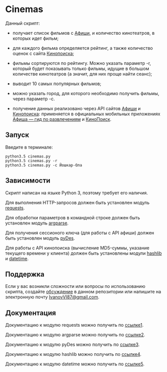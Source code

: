 
# Cinemas

Данный скрипт:
* получает список фильмов с [Афиши][], и количество кинотеатров, в которых идет фильм;
* для каждого фильма определяется рейтинг, а также количество оценок с сайта [Кинопоиска][];
* фильмы сортируются по рейтингу. Можно указать параметр -r, который будет показывать только фильмы, идущие в большом количестве кинотеатров (а значит, для них проще найти сеанс);
* выводит 10 самых популярных фильмов;
* можно указать город, для которого необходимо получить фильмы, через параметр -c.

* получение данных реализовано через API сайтов [Афиши][] и [Кинопоиска][]: применяется в официальных мобильных приложениях [Афиша — гид по развлечениям][] и [КиноПоиск][].

## Запуск

Введите в терминале:

    python3.5 cinemas.py
    python3.5 cinemas.py -r
    python3.5 cinemas.py -c Йошкар-Ола

## Зависимости

Скрипт написан на языке Python 3, поэтому требует его наличия.

Для выполнения HTTP-запросов должен быть установлен модуль [requests][].

Для обработки параметров в командной строке должен быть установлен модуль [argparse][].

Для получения сессионого ключа (для работы с API афиши)  должен быть установлен модуль [pyDes][].

Для работы с API кинопоиска (вычисление MD5-суммы, указание текущего времени у клиента) должен быть установлены модули [hashlib][] и [datetime][].

## Поддержка

Если у вас возникли сложности или вопросы по использованию скрипта, создайте 
[обсуждение][] в данном репозитории или напишите на электронную почту 
<IvanovVI87@gmail.com>.

## Документация

Документацию к модулю requests можно получить по [ссылке1][].

Документацию к модулю argparse можно получить по [ссылке2][].

Документацию к модулю pyDes можно получить по [ссылке3][].

Документацию к модулю hashlib можно получить по [ссылке4][].

Документацию к модулю datetime можно получить по [ссылке5][].


[Афиши]: http://www.afisha.ru/
[Кинопоиска]: https://www.kinopoisk.ru/
[Афиша — гид по развлечениям]: https://play.google.com/store/apps/details?id=ru.afisha.android&hl=ru
[КиноПоиск]: https://play.google.com/store/apps/details?id=ru.kinopoisk
[requests]: https://pypi.python.org/pypi/requests/2.11.1
[argparse]: https://pypi.python.org/pypi/argparse/1.4.0
[pyDes]: https://pypi.python.org/pypi/pyDes/
[hashlib]: https://pypi.python.org/pypi/hashlib/20081119
[datetime]: https://pypi.python.org/pypi/DateTime/4.1.1
[обсуждение]: https://github.com/santax666/13_cinemas/issues
[ссылке1]: http://docs.python-requests.org/en/master/
[ссылке2]: https://docs.python.org/3/library/argparse.html
[ссылке3]: http://twhiteman.netfirms.com/des.html
[ссылке4]: https://docs.python.org/3/library/hashlib.html
[ссылке5]: https://docs.python.org/3/library/datetime.html
